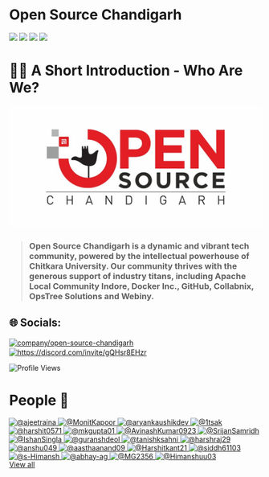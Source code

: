 # Open Source Chandigarh 
<p>
  <img src="https://img.shields.io/badge/Learn -✨-red"/>
  <img src="https://img.shields.io/badge/Foster -✨-red"/>
  <img src="https://img.shields.io/badge/Express -✨-red"/>
  <img src="https://img.shields.io/badge/Open Source is Fun-❤️-white"/>
</p>


# 🙋‍♀️ A Short Introduction - Who Are We?
<!---![](Images/Open-Source-Chandigarh.jpeg)--->
<!---![Open-Source-Chandigarh](https://user-images.githubusercontent.com/91736425/184363962-9105fbaa-9dcd-4503-ab75-3aa731e769f0.jpeg)--->
![O-S-C](https://github.com/Open-Source-Chandigarh/.github/blob/main/profile/Images/logo_osc.png)
> ### Open Source Chandigarh is a dynamic and vibrant tech community, powered by the intellectual powerhouse of Chitkara University. Our community thrives with the generous support of industry titans, including Apache Local Community Indore, Docker Inc., GitHub, Collabnix, OpsTree Solutions and Webiny.

<!---🌈 Contribution guidelines - how can the community get involved?
👩‍💻 Useful resources - where can the community find your docs? Is there anything else the community should know?
🍿 Fun facts - what does your team eat for breakfast?
🧙 Remember, you can do mighty things with the power of [Markdown](https://docs.github.com/github/writing-on-github/getting-started-with-writing-and-formatting-on-github/basic-writing-and-formatting-syntax)
--->
## 🌐 Socials:
<p align="left">
<a href="https://www.linkedin.com/company/open-source-chandigarh/" target="blank"><img align="center" src="https://raw.githubusercontent.com/rahuldkjain/github-profile-readme-generator/master/src/images/icons/Social/linked-in-alt.svg" alt="company/open-source-chandigarh" height="30" width="40" /></a>
<a href="https://discord.gg/https://discord.com/invite/gQHsr8EHzr" target="blank"><img align="center" src="https://raw.githubusercontent.com/rahuldkjain/github-profile-readme-generator/master/src/images/icons/Social/discord.svg" alt="https://discord.com/invite/gQHsr8EHzr" height="30" width="40" /></a>
</p>

<p align="left">
  <img src="https://komarev.com/ghpvc/?username=Open-Source-Chandigarh&label=Profile%20views&color=8b00ff&style=flat" alt="Profile Views" />
</p>

# People 👤
<div class="clearfix d-flex flex-wrap" style="margin: -1px">
          <a class="member-avatar" data-ga-click="Orgs, go to person, location:profile people module; text:username" data-hovercard-type="user" data-hovercard-url="/users/ajeetraina/hovercard" data-octo-click="hovercard-link-click" data-octo-dimensions="link_type:self" href="/orgs/Open-Source-Chandigarh/people/ajeetraina">
            <img class="avatar avatar-user" src="https://avatars.githubusercontent.com/u/313480?s=70&amp;v=4" width="35" height="35" alt="@ajeetraina">
</a>          <a class="member-avatar" data-ga-click="Orgs, go to person, location:profile people module; text:username" data-hovercard-type="user" data-hovercard-url="/users/MonitKapoor/hovercard" data-octo-click="hovercard-link-click" data-octo-dimensions="link_type:self" href="/orgs/Open-Source-Chandigarh/people/MonitKapoor">
            <img class="avatar avatar-user" src="https://avatars.githubusercontent.com/u/14229960?s=70&amp;v=4" width="35" height="35" alt="@MonitKapoor">
</a>          <a class="member-avatar" data-ga-click="Orgs, go to person, location:profile people module; text:username" data-hovercard-type="user" data-hovercard-url="/users/aryankaushikdev/hovercard" data-octo-click="hovercard-link-click" data-octo-dimensions="link_type:self" href="/orgs/Open-Source-Chandigarh/people/aryankaushikdev">
            <img class="avatar avatar-user" src="https://avatars.githubusercontent.com/u/37568514?s=70&amp;v=4" width="35" height="35" alt="@aryankaushikdev">
</a>          <a class="member-avatar" data-ga-click="Orgs, go to person, location:profile people module; text:username" data-hovercard-type="user" data-hovercard-url="/users/1tsak/hovercard" data-octo-click="hovercard-link-click" data-octo-dimensions="link_type:self" href="/orgs/Open-Source-Chandigarh/people/1tsak">
            <img class="avatar avatar-user" src="https://avatars.githubusercontent.com/u/42407874?s=70&amp;v=4" width="35" height="35" alt="@1tsak">
</a>          <a class="member-avatar" data-ga-click="Orgs, go to person, location:profile people module; text:username" data-hovercard-type="user" data-hovercard-url="/users/harshit0571/hovercard" data-octo-click="hovercard-link-click" data-octo-dimensions="link_type:self" href="/orgs/Open-Source-Chandigarh/people/harshit0571">
            <img class="avatar avatar-user" src="https://avatars.githubusercontent.com/u/62325935?s=70&amp;v=4" width="35" height="35" alt="@harshit0571">
</a>          <a class="member-avatar" data-ga-click="Orgs, go to person, location:profile people module; text:username" data-hovercard-type="user" data-hovercard-url="/users/mkgupta01/hovercard" data-octo-click="hovercard-link-click" data-octo-dimensions="link_type:self" href="/orgs/Open-Source-Chandigarh/people/mkgupta01">
            <img class="avatar avatar-user" src="https://avatars.githubusercontent.com/u/66107976?s=70&amp;v=4" width="35" height="35" alt="@mkgupta01">
</a>          <a class="member-avatar" data-ga-click="Orgs, go to person, location:profile people module; text:username" data-hovercard-type="user" data-hovercard-url="/users/AvinashKumar0923/hovercard" data-octo-click="hovercard-link-click" data-octo-dimensions="link_type:self" href="/orgs/Open-Source-Chandigarh/people/AvinashKumar0923">
            <img class="avatar avatar-user" src="https://avatars.githubusercontent.com/u/71658168?s=70&amp;v=4" width="35" height="35" alt="@AvinashKumar0923">
</a>          <a class="member-avatar" data-ga-click="Orgs, go to person, location:profile people module; text:username" data-hovercard-type="user" data-hovercard-url="/users/SrijanSamridh/hovercard" data-octo-click="hovercard-link-click" data-octo-dimensions="link_type:self" href="/orgs/Open-Source-Chandigarh/people/SrijanSamridh">
            <img class="avatar avatar-user" src="https://avatars.githubusercontent.com/u/74289654?s=70&amp;v=4" width="35" height="35" alt="@SrijanSamridh">
</a>          <a class="member-avatar" data-ga-click="Orgs, go to person, location:profile people module; text:username" data-hovercard-type="user" data-hovercard-url="/users/IshanSingla/hovercard" data-octo-click="hovercard-link-click" data-octo-dimensions="link_type:self" href="/orgs/Open-Source-Chandigarh/people/IshanSingla">
            <img class="avatar avatar-user" src="https://avatars.githubusercontent.com/u/79676239?s=70&amp;v=4" width="35" height="35" alt="@IshanSingla">
</a>          <a class="member-avatar" data-ga-click="Orgs, go to person, location:profile people module; text:username" data-hovercard-type="user" data-hovercard-url="/users/guranshdeol/hovercard" data-octo-click="hovercard-link-click" data-octo-dimensions="link_type:self" href="/orgs/Open-Source-Chandigarh/people/guranshdeol">
            <img class="avatar avatar-user" src="https://avatars.githubusercontent.com/u/91736425?s=70&amp;v=4" width="35" height="35" alt="@guranshdeol">
</a>          <a class="member-avatar" data-ga-click="Orgs, go to person, location:profile people module; text:username" data-hovercard-type="user" data-hovercard-url="/users/tanishksahni/hovercard" data-octo-click="hovercard-link-click" data-octo-dimensions="link_type:self" href="/orgs/Open-Source-Chandigarh/people/tanishksahni">
            <img class="avatar avatar-user" src="https://avatars.githubusercontent.com/u/92090722?s=70&amp;v=4" width="35" height="35" alt="@tanishksahni">
</a>          <a class="member-avatar" data-ga-click="Orgs, go to person, location:profile people module; text:username" data-hovercard-type="user" data-hovercard-url="/users/harshraj29/hovercard" data-octo-click="hovercard-link-click" data-octo-dimensions="link_type:self" href="/orgs/Open-Source-Chandigarh/people/harshraj29">
            <img class="avatar avatar-user" src="https://avatars.githubusercontent.com/u/93452151?s=70&amp;v=4" width="35" height="35" alt="@harshraj29">
</a>          <a class="member-avatar" data-ga-click="Orgs, go to person, location:profile people module; text:username" data-hovercard-type="user" data-hovercard-url="/users/anshu049/hovercard" data-octo-click="hovercard-link-click" data-octo-dimensions="link_type:self" href="/orgs/Open-Source-Chandigarh/people/anshu049">
            <img class="avatar avatar-user" src="https://avatars.githubusercontent.com/u/95365748?s=70&amp;v=4" width="35" height="35" alt="@anshu049">
</a>          <a class="member-avatar" data-ga-click="Orgs, go to person, location:profile people module; text:username" data-hovercard-type="user" data-hovercard-url="/users/aasthaanand09/hovercard" data-octo-click="hovercard-link-click" data-octo-dimensions="link_type:self" href="/orgs/Open-Source-Chandigarh/people/aasthaanand09">
            <img class="avatar avatar-user" src="https://avatars.githubusercontent.com/u/95748206?s=70&amp;v=4" width="35" height="35" alt="@aasthaanand09">
</a>          <a class="member-avatar" data-ga-click="Orgs, go to person, location:profile people module; text:username" data-hovercard-type="user" data-hovercard-url="/users/Harshitkant21/hovercard" data-octo-click="hovercard-link-click" data-octo-dimensions="link_type:self" href="/orgs/Open-Source-Chandigarh/people/Harshitkant21">
            <img class="avatar avatar-user" src="https://avatars.githubusercontent.com/u/96339258?s=70&amp;v=4" width="35" height="35" alt="@Harshitkant21">
</a>          <a class="member-avatar" data-ga-click="Orgs, go to person, location:profile people module; text:username" data-hovercard-type="user" data-hovercard-url="/users/siddh61103/hovercard" data-octo-click="hovercard-link-click" data-octo-dimensions="link_type:self" href="/orgs/Open-Source-Chandigarh/people/siddh61103">
            <img class="avatar avatar-user" src="https://avatars.githubusercontent.com/u/96472929?s=70&amp;v=4" width="35" height="35" alt="@siddh61103">
</a>          <a class="member-avatar" data-ga-click="Orgs, go to person, location:profile people module; text:username" data-hovercard-type="user" data-hovercard-url="/users/s-Himansh/hovercard" data-octo-click="hovercard-link-click" data-octo-dimensions="link_type:self" href="/orgs/Open-Source-Chandigarh/people/s-Himansh">
            <img class="avatar avatar-user" src="https://avatars.githubusercontent.com/u/96992304?s=70&amp;v=4" width="35" height="35" alt="@s-Himansh">
</a>          <a class="member-avatar" data-ga-click="Orgs, go to person, location:profile people module; text:username" data-hovercard-type="user" data-hovercard-url="/users/abhay-ag/hovercard" data-octo-click="hovercard-link-click" data-octo-dimensions="link_type:self" href="/orgs/Open-Source-Chandigarh/people/abhay-ag">
            <img class="avatar avatar-user" src="https://avatars.githubusercontent.com/u/97821733?s=70&amp;v=4" width="35" height="35" alt="@abhay-ag">
</a>          <a class="member-avatar" data-ga-click="Orgs, go to person, location:profile people module; text:username" data-hovercard-type="user" data-hovercard-url="/users/MG2356/hovercard" data-octo-click="hovercard-link-click" data-octo-dimensions="link_type:self" href="/orgs/Open-Source-Chandigarh/people/MG2356">
            <img class="avatar avatar-user" src="https://avatars.githubusercontent.com/u/98271284?s=70&amp;v=4" width="35" height="35" alt="@MG2356">
</a>          <a class="member-avatar" data-ga-click="Orgs, go to person, location:profile people module; text:username" data-hovercard-type="user" data-hovercard-url="/users/Himanshuu03/hovercard" data-octo-click="hovercard-link-click" data-octo-dimensions="link_type:self" href="/orgs/Open-Source-Chandigarh/people/Himanshuu03">
            <img class="avatar avatar-user" src="https://avatars.githubusercontent.com/u/100996941?s=70&amp;v=4" width="35" height="35" alt="@Himanshuu03">
</a>
      </div>
        <div data-view-component="true" class="mt-2">
          <a text="small" href="/orgs/Open-Source-Chandigarh/people" data-view-component="true" class="Link">
            View all
</a></div>    </div>



